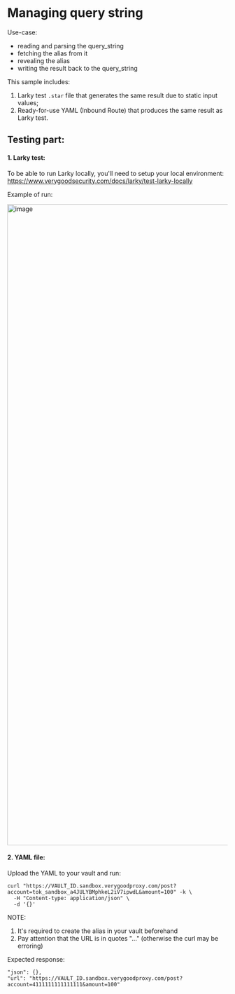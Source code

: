 # Managing query string

Use-case:
- reading and parsing the query_string
- fetching the alias from it
- revealing the alias
- writing the result back to the query_string

This sample includes:
1. Larky test `.star` file that generates the same result due to static input values;
2. Ready-for-use YAML (Inbound Route) that produces the same result as Larky test.

## Testing part:

#### 1. Larky test:

To be able to run Larky locally, you'll need to setup your local environment:
https://www.verygoodsecurity.com/docs/larky/test-larky-locally

Example of run:

<img width="1463" alt="image" src="https://user-images.githubusercontent.com/78090218/213742914-520bcb08-a2db-4271-a228-84c2e08d4a83.png">

#### 2. YAML file:

Upload the YAML to your vault and run:
```
curl "https://VAULT_ID.sandbox.verygoodproxy.com/post?account=tok_sandbox_a4JULYBMphkeL2iV7ipwdL&amount=100" -k \
  -H "Content-type: application/json" \
  -d '{}'
```

NOTE:
1. It's required to create the alias in your vault beforehand
2. Pay attention that the URL is in quotes "..." (otherwise the curl may be erroring)

Expected response:
```
"json": {},
"url": "https://VAULT_ID.sandbox.verygoodproxy.com/post?account=4111111111111111&amount=100"
```
